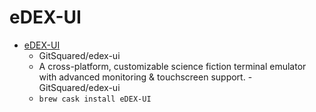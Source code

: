 # eDEX-UI
- [eDEX-UI](https://github.com/GitSquared/edex-ui)
  -  GitSquared/edex-ui
  - A cross-platform, customizable science fiction terminal emulator with advanced monitoring & touchscreen support. - GitSquared/edex-ui
  - `brew cask install eDEX-UI`
